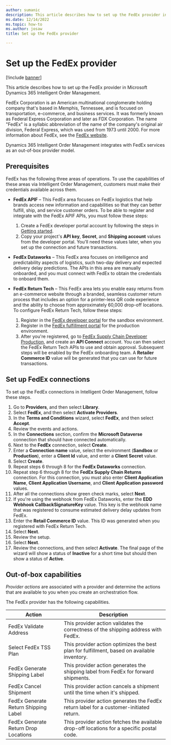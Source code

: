 ```yaml
---
author: sumanic
description: This article describes how to set up the FedEx provider in Microsoft Dynamics 365 Intelligent Order Management.
ms.date: 12/14/2022
ms.topic: how-to
ms.author: josaw
title: Set up the FedEx provider

---
```


# Set up the FedEx provider

[!include [banner](includes/banner.md)]

This article describes how to set up the FedEx provider in Microsoft Dynamics 365 Intelligent Order Management.

FedEx Corporation is an American multinational conglomerate holding company that's based in Memphis, Tennessee, and is focused on transportation, e-commerce, and business services. It was formerly known as Federal Express Corporation and later as FDX Corporation. The name "FedEx" is a syllabic abbreviation of the name of the company's original air division, Federal Express, which was used from 1973 until 2000. For more information about FedEx, see the [FedEx website](https://www.fedex.com/en-us/about.html).

Dynamics 365 Intelligent Order Management integrates with FedEx services as an out-of-box provider model.

## Prerequisites 

FedEx has the following three areas of operations. To use the capabilities of these areas via Intelligent Order Management, customers must make their credentials available across them.

- **FedEx APIF** – This FedEx area focuses on FedEx logistics that help brands access new information and capabilities so that they can better fulfill, ship, and service customer orders. To be able to register and integrate with the FedEx APIF APIs, you must follow these steps:

    1. Create a FedEx developer portal account by following the steps in [Getting started](https://developer.fedex.com/api/en-us/get-started.html).
    1. Copy your project's **API key**, **Secret**, and **Shipping account** values from the developer portal. You'll need these values later, when you set up the connection and future transactions.

- **FedEx Dataworks** – This FedEx area focuses on intelligence and predictability aspects of logistics, such two-day delivery and expected delivery delay predictions. The APIs in this area are manually onboarded, and you must connect with FedEx to obtain the credentials to onboard them.
- **FedEx Return Tech** – This FedEx area lets you enable easy returns from an e-commerce website through a branded, seamless customer return process that includes an option for a printer-less QR code experience and the ability to choose from approximately 60,000 drop-off locations. To configure FedEx Return Tech, follow these steps:

    1. Register in the [FedEx developer portal](https://developer-sandbox.supplychain.fedex.com/sandbox/) for the sandbox environment.
    1. Register in the [FedEx fulfillment portal](https://fulfillment.fedex.com/) for the production environment.
    1. After you're registered, go to [FedEx Supply Chain Developer Production](https://dev.supplychain.fedex.com/), and create an **API Connect** account. You can then select the FedEx Return Tech APIs to use and obtain approval. Subsequent steps will be enabled by the FedEx onboarding team. A **Retailer Commerce ID** value will be generated that you can use for future transactions.

## Set up FedEx connections

To set up the FedEx connections in Intelligent Order Management, follow these steps.

1. Go to **Providers**, and then select **Library**.
1. Select **FedEx**, and then select **Activate Providers**.
1. In the **Terms and Conditions** wizard, select **FedEx**, and then select **Accept**.
1. Review the events and actions.
1. In the **Connections** section, confirm the **Microsoft Dataverse** connection that should have connected automatically.
1. Next to the **FedEx** connection, select **Create**.
1. Enter a **Connection name** value, select the environment (**Sandbox** or **Production**), enter a **Client Id** value, and enter a **Client Secret** value.
1. Select **Create**.
1. Repeat steps 6 through 8 for the **FedEx Dataworks** connection.
1. Repeat step 6 through 8 for the **FedEx Supply Chain Returns** connection. For this connection, you must also enter **Client Application Name**, **Client Application Username**, and **Client Application password** values. 
1. After all the connections show green check marks, select **Next**.
1. If you're using the webhook from FedEx Dataworks, enter the **EDD Webhook CallbackSignatureKey** value. This key is the webhook name that was registered to consume estimated delivery delay updates from FedEx. 
1. Enter the **Retail Commerce ID** value. This ID was generated when you registered with FedEx Return Tech.
1. Select **Next**.
1. Review the setup.
1. Select **Next**.
1. Review the connections, and then select **Activate**. The final page of the wizard will show a status of **Inactive** for a short time but should then show a status of **Active**.

## Out-of-box capabilities

*Provider actions* are associated with a provider and determine the actions that are available to you when you create an orchestration flow.

The FedEx provider has the following capabilities.

| Action | Description |
| ---------- | ------- |
| FedEx Validate Address | This provider action validates the correctness of the shipping address with FedEx. |
| Select FedEx TSS Plan | This provider action optimizes the best plan for fulfillment, based on available inventory. |
| FedEx Generate Shipping Label | This provider action generates the shipping label from FedEx for forward shipments. |
| FedEx Cancel Shipment | This provider action cancels a shipment until the time when it's shipped. |
| FedEx Generate Return Shipping Label | This provider action generates the FedEx return label for a customer-initiated return. |
| FedEx Generate Return Drop Locations | This provider action fetches the available drop-off locations for a specific postal code. |
